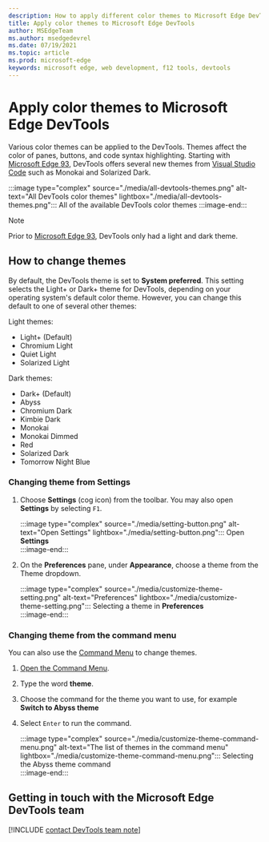 ```yaml
---
description: How to apply different color themes to Microsoft Edge DevTools.
title: Apply color themes to Microsoft Edge DevTools
author: MSEdgeTeam
ms.author: msedgedevrel
ms.date: 07/19/2021
ms.topic: article
ms.prod: microsoft-edge
keywords: microsoft edge, web development, f12 tools, devtools
---
```

# Apply color themes to Microsoft Edge DevTools  

Various color themes can be applied to the DevTools. Themes affect the color of panes, buttons, and code syntax highlighting. Starting with [Microsoft Edge 93][WhatsNew93], DevTools offers several new themes from [Visual Studio Code][VSCode] such as Monokai and Solarized Dark.  

:::image type="complex" source="./media/all-devtools-themes.png" alt-text="All DevTools color themes" lightbox="./media/all-devtools-themes.png":::
   All of the available DevTools color themes 
:::image-end:::  

> [!NOTE]
> Prior to [Microsoft Edge 93][WhatsNew93], DevTools only had a light and dark theme.  

## How to change themes  

By default, the DevTools theme is set to **System preferred**. This setting selects the Light+ or Dark+ theme for DevTools, depending on your operating system's default color theme. However, you can change this default to one of several other themes:  

Light themes:  
- Light+ (Default)  
- Chromium Light  
- Quiet Light  
- Solarized Light  

Dark themes:  
- Dark+ (Default)  
- Abyss  
- Chromium Dark  
- Kimbie Dark  
- Monokai  
- Monokai Dimmed  
- Red  
- Solarized Dark  
- Tomorrow Night Blue  

### Changing theme from Settings  

1.  Choose **Settings** (cog icon) from the toolbar.  You may also open **Settings** by selecting `F1`.  

    :::image type="complex" source="./media/setting-button.png" alt-text="Open Settings" lightbox="./media/setting-button.png":::
       Open **Settings**  
    :::image-end:::  

1.  On the **Preferences** pane,  under **Appearance**, choose a theme from the Theme dropdown.  
    
    :::image type="complex" source="./media/customize-theme-setting.png" alt-text="Preferences" lightbox="./media/customize-theme-setting.png":::
       Selecting a theme in **Preferences**  
    :::image-end:::  

### Changing theme from the command menu  

You can also use the [Command Menu][DevtoolsCommandMenu] to change themes.  

1.  [Open the Command Menu][DevtoolsCommandMenu].  
1.  Type the word **theme**.
1.  Choose the command for the theme you want to use, for example **Switch to Abyss theme**
1.  Select `Enter` to run the command.  
    
    :::image type="complex" source="./media/customize-theme-command-menu.png" alt-text="The list of themes in the command menu" lightbox="./media/customize-theme-command-menu.png":::
       Selecting the Abyss theme command  
    :::image-end:::  

## Getting in touch with the Microsoft Edge DevTools team  

[!INCLUDE [contact DevTools team note](../includes/contact-devtools-team-note.md)]  

<!-- links -->  

[DevtoolsCommandMenu]: ../command-menu/index.md "Command Menu | Microsoft Docs"  
[WhatsNew93]: ../whats-new/2021/07/devtools.md "What's New In DevTools (Microsoft Edge 93) | Microsoft Docs"  
[VSCode]: https://code.visualstudio.com  